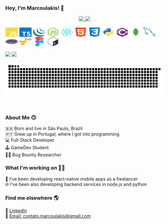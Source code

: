 ### Hey, I'm Marcoulakis! 👋

<div align="center">
  <a href="https://github.com/marcoulakis">
    <img height="180em" src="https://github-readme-stats-rosy-ten-55.vercel.app/api?username=marcoulakis&show_icons=true&theme=nightowl&count_private=true"/>
    <img height="180em" src="https://github-readme-stats-rosy-ten-55.vercel.app/api/top-langs/?username=marcoulakis&layout=compact&langs_count=7&theme=nightowl"/>
  </a> 
</div>
<div style="display: inline_block"><br>
  <img align="center" alt="Marcoulakis-Js" height="30" width="40" src="https://raw.githubusercontent.com/devicons/devicon/master/icons/javascript/javascript-plain.svg">
  <img align="center" alt="Marcoulakis-Ts" height="30" width="40" src="https://raw.githubusercontent.com/devicons/devicon/master/icons/typescript/typescript-plain.svg">
        <img align="center" alt="Marcoulakis-jQuery" height="30" width="40" src="https://raw.githubusercontent.com/devicons/devicon/master/icons/jquery/jquery-original.svg">
      <img align="center" alt="Marcoulakis-NodeJs" height="30" width="40" src="https://raw.githubusercontent.com/devicons/devicon/master/icons/nodejs/nodejs-original.svg">
  <img align="center" alt="Marcoulakis-React" height="30" width="40" src="https://raw.githubusercontent.com/devicons/devicon/master/icons/react/react-original.svg">
  <img align="center" alt="Marcoulakis-HTML" height="30" width="40" src="https://raw.githubusercontent.com/devicons/devicon/master/icons/html5/html5-original.svg">
  <img align="center" alt="Marcoulakis-CSS" height="30" width="40" src="https://raw.githubusercontent.com/devicons/devicon/master/icons/css3/css3-original.svg">
  <img align="center" alt="Marcoulakis-Python" height="30" width="40" src="https://raw.githubusercontent.com/devicons/devicon/master/icons/python/python-original.svg">
  <img align="center" alt="Marcoulakis-Csharp" height="30" width="40" src="https://raw.githubusercontent.com/devicons/devicon/master/icons/csharp/csharp-original.svg">
  <img align="center" alt="Marcoulakis-MongoDB" height="30" width="40" src="https://raw.githubusercontent.com/devicons/devicon/master/icons/mongodb/mongodb-plain.svg">
      <img align="center" alt="Marcoulakis-MySQL" height="30" width="40" src="https://raw.githubusercontent.com/devicons/devicon/master/icons/mysql/mysql-original.svg">
    <img align="center" alt="Marcoulakis-PHP" height="30" width="40" src="https://raw.githubusercontent.com/devicons/devicon/master/icons/php/php-original.svg">
    <img align="center" alt="Marcoulakis-AWS" height="30" width="40" src="https://raw.githubusercontent.com/devicons/devicon/master/icons/amazonwebservices/amazonwebservices-original.svg">
    <img align="center" alt="Marcoulakis-Figma" height="30" width="40" src="https://raw.githubusercontent.com/devicons/devicon/master/icons/figma/figma-original.svg">
    <img align="center" alt="Marcoulakis-Bash" height="30" width="40" src="https://raw.githubusercontent.com/devicons/devicon/master/icons/bash/bash-original.svg">
</div>
  <br>
<div>
  <a href = "mailto:contato.marcoulakis@gmail.com"><img src="https://img.shields.io/badge/-Gmail-%23333?style=for-the-badge&logo=gmail&logoColor=white" target="_blank"></a>
  <a href="https://www.linkedin.com/in/marcoulakis" target="_blank"><img src="https://img.shields.io/badge/-LinkedIn-%230077B5?style=for-the-badge&logo=linkedin&logoColor=white" target="_blank"></a> 

  ![Snake animation](https://github.com/marcoulakis/marcoulakis/blob/output/github-contribution-grid-snake.svg)
</div>
<br>
  
### About Me 🙃
🇧🇷 Born and live in São Paulo, Brazil <br>
🇵🇹 Grew up in Portugal, where I got into programming<br>
💻 Full-Stack Developer <br>
🕹️ GameDev Student <br>
👩‍💻 Bug Bounty Researcher

### What I'm working on 👨‍💻

📱 I've been developing react-native mobile apps as a freelancer<br>
🌐 I've been also developing backend services in node.js and python


### Find me elsewhere 🌎

💼 [LinkedIn](https://www.linkedin.com/in/marcoulakis/) <br>
📧 [Email: contato.marcoulakis@gmail.com](mailto:contato.marcoulakis@gmail.com)
    

